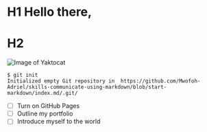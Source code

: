 # H1 Hello there,
# H2

![Image of Yaktocat](https://octodex.github.com/images/yaktocat.png)

```
$ git init
Initialized empty Git repository in  https://github.com/Mwofoh-Adriel/skills-communicate-using-markdown/blob/start-markdown/index.md/.git/
```

- [ ] Turn on GitHub Pages
- [ ] Outline my portfolio
- [ ] Introduce myself to the world
